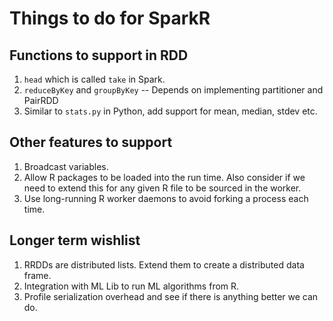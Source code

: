 # Things to do for SparkR

## Functions to support in RDD

1. `head` which is called `take` in Spark.
2. `reduceByKey` and `groupByKey` -- Depends on implementing partitioner and PairRDD
3. Similar to `stats.py` in Python, add support for mean, median, stdev etc.

## Other features to support

1. Broadcast variables.
2. Allow R packages to be loaded into the run time. Also consider if we need to extend
this for any given R file to be sourced in the worker.
3. Use long-running R worker daemons to avoid forking a process each time.

## Longer term wishlist

1. RRDDs are distributed lists. Extend them to create a distributed data frame.
2. Integration with ML Lib to run ML algorithms from R.
3. Profile serialization overhead and see if there is anything better we can do.
